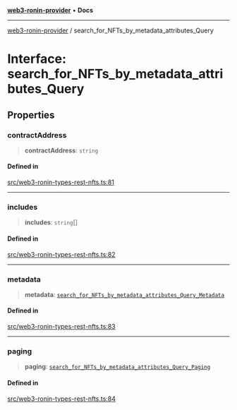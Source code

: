 [**web3-ronin-provider**](../README.md) • **Docs**

***

[web3-ronin-provider](../globals.md) / search\_for\_NFTs\_by\_metadata\_attributes\_Query

# Interface: search\_for\_NFTs\_by\_metadata\_attributes\_Query

## Properties

### contractAddress

> **contractAddress**: `string`

#### Defined in

[src/web3-ronin-types-rest-nfts.ts:81](https://github.com/chuacw/web3-ronin-provider/blob/e9318161fb5ce839bfa5a7cd824e9be03b129c7e/src/web3-ronin-types-rest-nfts.ts#L81)

***

### includes

> **includes**: `string`[]

#### Defined in

[src/web3-ronin-types-rest-nfts.ts:82](https://github.com/chuacw/web3-ronin-provider/blob/e9318161fb5ce839bfa5a7cd824e9be03b129c7e/src/web3-ronin-types-rest-nfts.ts#L82)

***

### metadata

> **metadata**: [`search_for_NFTs_by_metadata_attributes_Query_Metadata`](search_for_NFTs_by_metadata_attributes_Query_Metadata.md)

#### Defined in

[src/web3-ronin-types-rest-nfts.ts:83](https://github.com/chuacw/web3-ronin-provider/blob/e9318161fb5ce839bfa5a7cd824e9be03b129c7e/src/web3-ronin-types-rest-nfts.ts#L83)

***

### paging

> **paging**: [`search_for_NFTs_by_metadata_attributes_Query_Paging`](search_for_NFTs_by_metadata_attributes_Query_Paging.md)

#### Defined in

[src/web3-ronin-types-rest-nfts.ts:84](https://github.com/chuacw/web3-ronin-provider/blob/e9318161fb5ce839bfa5a7cd824e9be03b129c7e/src/web3-ronin-types-rest-nfts.ts#L84)

